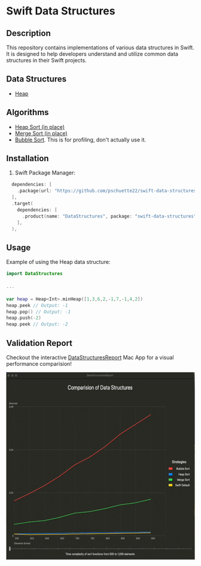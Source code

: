 # Swift Data Structures

## Description
This repository contains implementations of various data structures in Swift. It is designed to help developers understand and utilize common data structures in their Swift projects.

## Data Structures
- [Heap](https://github.com/pschuette22/swift-data-structures/blob/main/Sources/Heap.swift)

## Algorithms
- [Heap Sort (in place)](https://github.com/pschuette22/swift-data-structures/blob/main/Sources/Extensions/Array%2BSorting.swift#L40)
- [Merge Sort (in place)](https://github.com/pschuette22/swift-data-structures/blob/main/Sources/Extensions/Array%2BSorting.swift#L78)
- [Bubble Sort](https://github.com/pschuette22/swift-data-structures/blob/main/Sources/Extensions/Array%2BSorting.swift#L131). This is for profiling, don't actually use it.

## Installation
1. Swift Package Manager:
```swift
  dependencies: [
    .package(url: "https://github.com/pschuette22/swift-data-structures", from: "1.0.1"),
  ],
  .target(
    dependencies: [
      .product(name: "DataStructures", package: "swift-data-structures"),
    ],
  ),
```

## Usage
Example of using the Heap data structure:
```swift
import DataStructures

...

var heap = Heap<Int>.minHeap([1,3,6,2,-1,7,-1,4,2])
heap.peek // Output: -1
heap.pop() // Output: -1
heap.push(-2)
heap.peek // Output: -2
```

## Validation Report
Checkout the interactive [DataStructuresReport](https://github.com/pschuette22/DataStructuresReport) Mac App for a visual performance comparision!

<img src="docs/resources/data-structure-report-interactive-legend.gif" height="500"/>
